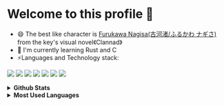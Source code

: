 # Welcome to this profile 👋

- 😄 The best like character is [Furukawa Nagisa(古河渚/ふるかわ ナギさ)](https://bgm.tv/character/4) from the key's visual novel《Clannad》
- 🌱 I'm currently learning Rust and C
- ⚡Languages and Technology stack:

![](https://img.shields.io/badge/TypeScript-%230088FF)
![](https://img.shields.io/badge/PHP-7a86b8)
![](https://img.shields.io/badge/Web-JavaScript-%23FFEE00)
![](https://img.shields.io/badge/Web-Vue.js-42b883)
![](https://img.shields.io/badge/Web-CSS-%2300AAFF)
![](https://img.shields.io/badge/Web-HTML5-%23FF8000)
![](https://img.shields.io/badge/Pyhton-326b9b)

<!--
**BIYUEHU/biyuehu** is a ✨ _special_ ✨ repository because its `README.md` (this file) appears on your GitHub profile.

Here are some ideas to get you started:

- 🔭 I’m currently working on ...
- 🌱 I’m currently learning ...
- 👯 I’m looking to collaborate on ...
- 🤔 I’m looking for help with ...
- 💬 Ask me about ...
- 📫 How to reach me: ...
- 😄 Pronouns: ...
- ⚡ Fun fact: ...
 <img src="https://github-readme-activity-graph.vercel.app/graph?username=biyuehu" />
-->

<details>
  <summary><b>Github Stats</b></summary>
  <img src="https://github-readme-stats.vercel.app/api?username=biyuehu&show_icons=true" />
</details>

<details>
  <summary><b>Most Used Languages</b></summary>
  <img src="https://github-readme-stats.vercel.app/api/top-langs/?username=biyuehu" />
</details>
<!--- <img src="https://github-readme-streak-stats.herokuapp.com/?user=biyuehu" /> --->
